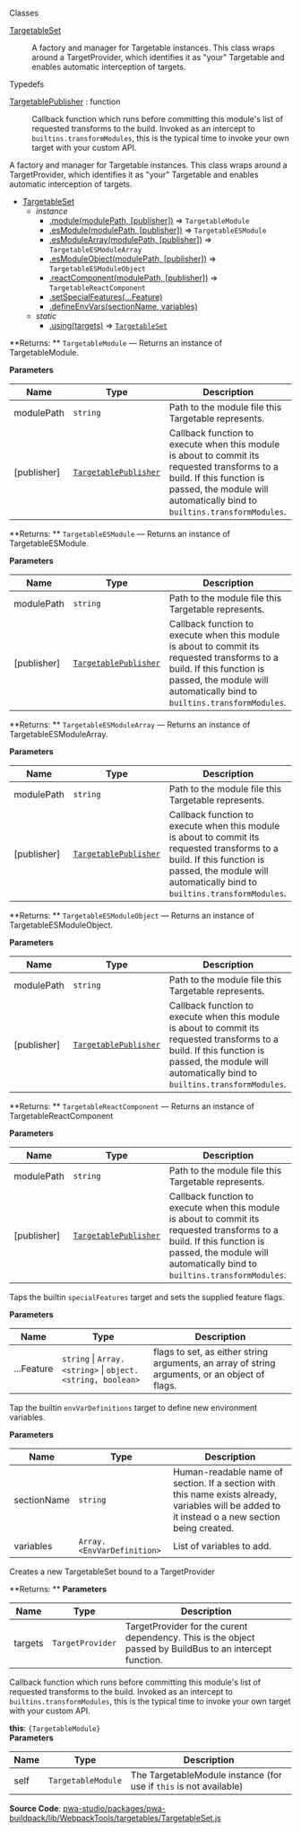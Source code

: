 
Classes

<dl>
<dt><a href="#TargetableSet">TargetableSet</a></dt>
<dd>

A factory and manager for Targetable instances.
This class wraps around a TargetProvider, which identifies it as "your"
Targetable and enables automatic interception of targets.

</dd>
</dl>


Typedefs

<dl>
<dt><a href="#TargetablePublisher">TargetablePublisher</a> : <inlineCode>function</inlineCode></dt>
<dd>

Callback function which runs before committing this module's list of requested transforms to the build. Invoked as an intercept to `builtins.transformModules`, this is the typical time to invoke your own target with your custom API.

</dd>
</dl>


A factory and manager for Targetable instances.
This class wraps around a TargetProvider, which identifies it as "your"
Targetable and enables automatic interception of targets.


* [TargetableSet](#TargetableSet)
    * _instance_
        * [.module(modulePath, [publisher])](#TargetableSet+module) ⇒ `TargetableModule`
        * [.esModule(modulePath, [publisher])](#TargetableSet+esModule) ⇒ `TargetableESModule`
        * [.esModuleArray(modulePath, [publisher])](#TargetableSet+esModuleArray) ⇒ `TargetableESModuleArray`
        * [.esModuleObject(modulePath, [publisher])](#TargetableSet+esModuleObject) ⇒ `TargetableESModuleObject`
        * [.reactComponent(modulePath, [publisher])](#TargetableSet+reactComponent) ⇒ `TargetableReactComponent`
        * [.setSpecialFeatures(...Feature)](#TargetableSet+setSpecialFeatures)
        * [.defineEnvVars(sectionName, variables)](#TargetableSet+defineEnvVars)
    * _static_
        * [.using(targets)](#TargetableSet.using) ⇒ [`TargetableSet`](#TargetableSet)


**Returns: **
`TargetableModule`
   — Returns an instance of TargetableModule.

**Parameters**

| Name | Type | Description |
| --- | --- | --- |
| modulePath | `string` | Path to the module file this Targetable represents. |
| [publisher] | [`TargetablePublisher`](#TargetablePublisher) | Callback function to execute when this module is about to commit its requested transforms to a build. If this function is passed, the module will automatically bind to `builtins.transformModules`. |


**Returns: **
`TargetableESModule`
   — Returns an instance of TargetableESModule.

**Parameters**

| Name | Type | Description |
| --- | --- | --- |
| modulePath | `string` | Path to the module file this Targetable represents. |
| [publisher] | [`TargetablePublisher`](#TargetablePublisher) | Callback function to execute when this module is about to commit its requested transforms to a build. If this function is passed, the module will automatically bind to `builtins.transformModules`. |


**Returns: **
`TargetableESModuleArray`
   — Returns an instance of TargetableESModuleArray.

**Parameters**

| Name | Type | Description |
| --- | --- | --- |
| modulePath | `string` | Path to the module file this Targetable represents. |
| [publisher] | [`TargetablePublisher`](#TargetablePublisher) | Callback function to execute when this module is about to commit its requested transforms to a build. If this function is passed, the module will automatically bind to `builtins.transformModules`. |


**Returns: **
`TargetableESModuleObject`
   — Returns an instance of TargetableESModuleObject.

**Parameters**

| Name | Type | Description |
| --- | --- | --- |
| modulePath | `string` | Path to the module file this Targetable represents. |
| [publisher] | [`TargetablePublisher`](#TargetablePublisher) | Callback function to execute when this module is about to commit its requested transforms to a build. If this function is passed, the module will automatically bind to `builtins.transformModules`. |


**Returns: **
`TargetableReactComponent`
   — Returns an instance of TargetableReactComponent

**Parameters**

| Name | Type | Description |
| --- | --- | --- |
| modulePath | `string` | Path to the module file this Targetable represents. |
| [publisher] | [`TargetablePublisher`](#TargetablePublisher) | Callback function to execute when this module is about to commit its requested transforms to a build. If this function is passed, the module will automatically bind to `builtins.transformModules`. |


Taps the builtin `specialFeatures` target and sets the supplied feature flags.

**Parameters**

| Name | Type | Description |
| --- | --- | --- |
| ...Feature | `string` \| `Array.<string>` \| `object.<string, boolean>` | flags to set, as either string arguments, an array of string arguments, or an object of flags. |


Tap the builtin `envVarDefinitions` target to define new environment variables.

**Parameters**

| Name | Type | Description |
| --- | --- | --- |
| sectionName | `string` | Human-readable name of section. If a section with this name exists already, variables will be added to it instead o a new section being created. |
| variables | `Array.<EnvVarDefinition>` | List of variables to add. |


Creates a new TargetableSet bound to a TargetProvider

**Returns: **
**Parameters**

| Name | Type | Description |
| --- | --- | --- |
| targets | `TargetProvider` | TargetProvider for the curent dependency. This is the object passed by BuildBus to an intercept function. |


Callback function which runs before committing this module's list of requested transforms to the build. Invoked as an intercept to `builtins.transformModules`, this is the typical time to invoke your own target with your custom API.

**this**: `{TargetableModule}`  
**Parameters**

| Name | Type | Description |
| --- | --- | --- |
| self | `TargetableModule` | The TargetableModule instance (for use if `this` is not available) |



**Source Code**: [pwa-studio/packages/pwa-buildpack/lib/WebpackTools/targetables/TargetableSet.js](https://github.com/magento/pwa-studio/blob/develop/packages/pwa-buildpack/lib/WebpackTools/targetables/TargetableSet.js)